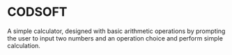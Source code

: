 # CODSOFT
A simple calculator, designed with basic arithmetic operations by prompting the user to input two numbers and an operation choice and perform simple calculation.
